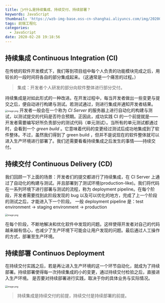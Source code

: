 ```yaml
---
title: 👷‍♂️什么是持续集成、持续交付、持续部署？
keywords: JavaScript
thumbnail: 'https://wzb-img-base.oss-cn-shanghai.aliyuncs.com/img/20200511140912.png'
tags: 前端工程化
categories:
  - JavaScript
date: 2020-02-28 19:18:56
---
```


## 持续集成 Continuous Integration (CI)
在传统的软件开发模式下，我们等到项目组中每个人负责的功能模块完成之后，用较长的一段时间将各自的部分集成起来。（这通常是一个痛苦的过程。）

<!-- MORE -->

> 集成：开发者个人研发的部分向软件整体进行部分交付。

持续集成是对如此形式的一种改进。在开发过程中，每当开发者做出一些变更与提交之后，便自动进行构建与测试。若测试通过，则进行集成并通知开发者结果。
<img src="https://wzb-img-base.oss-cn-shanghai.aliyuncs.com/img/20200511140415.png" alt="image.png" style="zoom:50%;" />
开发者一般会在一个称为 _CI Server_ 的服务器上进行自动化的构建与测试，以测试提交的代码是否符合预期。正因此，成功实践 CI 的一个前提就是——开发者需要编写好所负责部分的测试代码（单元测试）。当所有的单元测试都通过时，会看到一个 _green build_ 。它意味着代码的变更经过测试后成功地集成到了软件整体。不过，虽然我们得到了 green build ，但并不是说现在的软件整体就可以进入生产环境进行部署了。我们还需要看看持续集成之后发生的事情——持续交付。

## 持续交付 Continuous Delivery (CD)

我们回顾一下上面的场景：开发者们的提交都进行了持续集成，在 CI Server 上通过了自动化的构建与测试。并且部署到了测试环境(production-like)。我们将代码在一系列环境下进行部署与测试的流程，称为 deployment pipeline。在每个阶段，开发者需要找到此阶段发现的 bug 以及可以优化的地方，完成了上一个阶段的测试之后，才能进入下一个阶段。
一般 deployment pipeline 是：test environment -> staging environment -> production

<img src="https://wzb-img-base.oss-cn-shanghai.aliyuncs.com/img/20200511140440.png" alt="image.png" style="zoom:50%;" />

在每个阶段，不断地解决和优化软件中发现的问题。这样使得开发者对自己的代码越来越有信心，也减少了生产环境下可能会让用户发现的问题。最后通过人工操作的方式，部署至生产环境。
## 持续部署 Continuos Deployment
在持续交付实践之后，若是再让进入生产环境的这一个环节自动化，就成为了持续部署。持续部署使得每一次持续集成的小的变更，通过持续交付检验之后，直接进入生产环境。
是否要对持续部署进行实践，取决于你的具体业务与实际情况。

<img src="https://wzb-img-base.oss-cn-shanghai.aliyuncs.com/img/20200511140502.png" alt="image.png" style="zoom:50%;" />

> 持续集成是持续交付的前提，持续交付是持续部署的前提。

